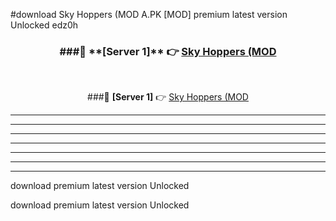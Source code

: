 #download Sky Hoppers (MOD A.PK [MOD] premium latest version Unlocked edz0h 



<div align="center">
<h3>###🔹 **[Server 1]** 👉 <a href="https://download1apk.web.app/">Sky Hoppers (MOD</a></h3><br>


###🔹 **[Server 1]** 👉 <a href="https://download1apk.web.app/">Sky Hoppers (MOD</a></h3>
</div>



----------------------------------------------------------

----------------------------------------------------------

----------------------------------------------------------

----------------------------------------------------------

----------------------------------------------------------

----------------------------------------------------------

----------------------------------------------------------

download premium latest version Unlocked

download premium latest version Unlocked
